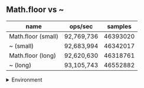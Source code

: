 ## Math.floor vs ~

|name|ops/sec|samples|
|-|-|-|
|Math.floor (small)|92,769,736|46393020|
|~ (small)|92,683,994|46342017|
|Math.floor (long)|92,620,630|46318761|
|~ (long)|93,105,743|46552882|


<details>
<summary>Environment</summary>

* __Machine:__ linux x64 | 4 vCPUs | 7.6GB Mem
* __Run:__ Thu Sep 04 2025 18:24:16 GMT+0000 (Coordinated Universal Time)
* __Node:__ `v24.0.0`
</details>

<!--
{"environment":{"platform":"linux","arch":"x64","cpus":4,"totalMemory":7.597843170166016},"benchmarks":[{"name":"Math.floor (small)","samples":46393020,"opsSec":92769736.46097489},{"name":"~ (small)","samples":46342017,"opsSec":92683994.33125041},{"name":"Math.floor (long)","samples":46318761,"opsSec":92620630.59035797},{"name":"~ (long)","samples":46552882,"opsSec":93105743.14431353}]}-->

